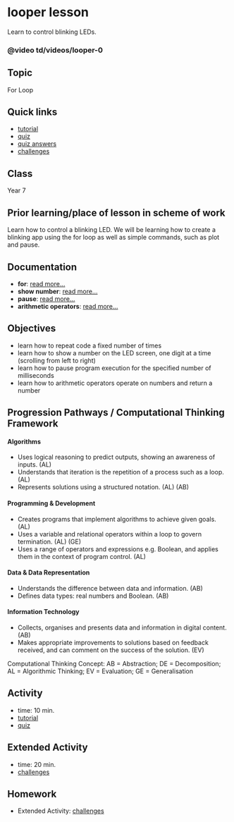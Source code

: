 # looper lesson

Learn to control blinking LEDs.

### @video td/videos/looper-0

## Topic

For Loop

## Quick links

* [tutorial](/microbit/lessons/looper/tutorial)
* [quiz](/microbit/lessons/looper/quiz)
* [quiz answers](/microbit/lessons/looper/quiz-answers)
* [challenges](/microbit/lessons/looper/challenges)

## Class

Year 7

## Prior learning/place of lesson in scheme of work

Learn how to control a blinking LED. We will be learning how to create a blinking app using the for loop as well as simple commands, such as plot and pause.

## Documentation

* **for**: [read more...](/microbit/reference/loops/for)
* **show number**: [read more...](/microbit/reference/basic/show-number)
* **pause**: [read more...](/microbit/reference/basic/pause)
* **arithmetic operators**: [read more...](/microbit/reference/types/number)

## Objectives

* learn how to repeat code a fixed number of times
* learn how to show a number on the LED screen, one digit at a time (scrolling from left to right)
* learn how to pause program execution for the specified number of milliseconds
* learn how to arithmetic operators operate on numbers and return a number

## Progression Pathways / Computational Thinking Framework

#### Algorithms

* Uses logical reasoning to predict outputs, showing an awareness of inputs. (AL)
* Understands that iteration is the repetition of a process such as a loop. (AL)
* Represents solutions using a structured notation. (AL) (AB)

#### Programming & Development

* Creates programs that implement algorithms to achieve given goals. (AL)
* Uses a variable and relational operators within a loop to govern termination. (AL) (GE)
* Uses a range of operators and expressions e.g. Boolean, and applies them in the context of program control. (AL)

#### Data & Data Representation

* Understands the difference between data and information. (AB)
* Defines data types: real numbers and Boolean. (AB)

#### Information Technology

*  Collects, organises and presents data and information in digital content. (AB)
* Makes appropriate improvements to solutions based on feedback received, and can comment on the success of the solution. (EV)

Computational Thinking Concept: AB = Abstraction; DE = Decomposition; AL = Algorithmic Thinking; EV = Evaluation; GE = Generalisation

## Activity

* time: 10 min.
* [tutorial](/microbit/lessons/looper/tutorial)
* [quiz](/microbit/lessons/looper/quiz)

## Extended Activity

* time: 20 min.
* [challenges](/microbit/lessons/looper/challenges)

## Homework

* Extended Activity: [challenges](/microbit/lessons/looper/challenges)


